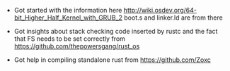 * Got started with the information here http://wiki.osdev.org/64-bit_Higher_Half_Kernel_with_GRUB_2
	boot.s and linker.ld are from there

* Got insights about stack checking code inserted by rustc and the fact that FS needs to be set correctly from https://github.com/thepowersgang/rust_os

* Got help in compiling standalone rust from https://github.com/Zoxc
